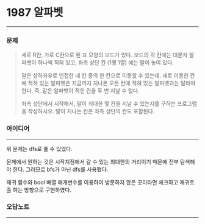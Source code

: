 # 1987 알파벳
------------
### 문제

>세로 R칸, 가로 C칸으로 된 표 모양의 보드가 있다. 보드의 각 칸에는 대문자 알파벳이 하나씩 적혀 있고, 좌측 상단 칸 (1행 1열) 에는 말이 놓여 있다.
>
>말은 상하좌우로 인접한 네 칸 중의 한 칸으로 이동할 수 있는데, 새로 이동한 칸에 적혀 있는 알파벳은 지금까지 지나온 모든 칸에 적혀 있는 알파벳과는 달라야 한다. 즉, 같은 알파벳이 적힌 칸을 두 번 지날 수 없다.
>
>좌측 상단에서 시작해서, 말이 최대한 몇 칸을 지날 수 있는지를 구하는 프로그램을 작성하시오. 말이 지나는 칸은 좌측 상단의 칸도 포함된다.

### 아이디어 
----------
위 문제는 dfs로 풀 수 있었다.

문제에서 원하는 것은 시작지점에서 갈 수 있는 최대한의 거리이기 때문에 전부 탐색해야 한다. 그러므로 bfs가 아닌 dfs를 사용했다.

재귀 함수와 bool 배열 매개변수를 이용하여 방문하지 않은 곳이라면 체크하고 재귀호출 하는 방향으로 구현하였다.

### 오답노트
----------
